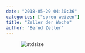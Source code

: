 ```yaml
---
date: "2018-05-29 04:30:36"
categories: ["spreu-weizen"]
title: "Zeller der Woche"
author: "Bernd Zeller"
---
```



<figure>
<img src="https://www.publicomag.com/wp-content/uploads/2018/05/Folgenprognose-1320x1758.jpg" alt=stdsize>
</figure>

